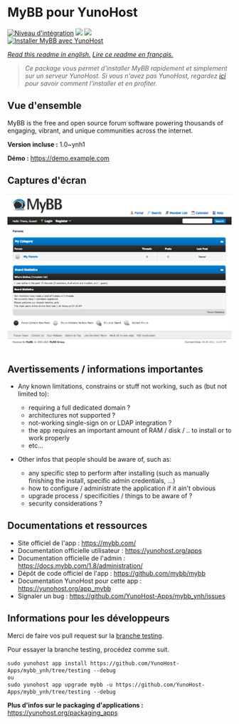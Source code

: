 # MyBB pour YunoHost

[![Niveau d'intégration](https://dash.yunohost.org/integration/mybb.svg)](https://dash.yunohost.org/appci/app/mybb) ![](https://ci-apps.yunohost.org/ci/badges/mybb.status.svg) ![](https://ci-apps.yunohost.org/ci/badges/mybb.maintain.svg)  
[![Installer MyBB avec YunoHost](https://install-app.yunohost.org/install-with-yunohost.svg)](https://install-app.yunohost.org/?app=mybb)

*[Read this readme in english.](./README.md)*
*[Lire ce readme en français.](./README_fr.md)*

> *Ce package vous permet d'installer MyBB rapidement et simplement sur un serveur YunoHost.
Si vous n'avez pas YunoHost, regardez [ici](https://yunohost.org/#/install) pour savoir comment l'installer et en profiter.*

## Vue d'ensemble

MyBB is the free and open source forum software powering thousands of engaging, vibrant, and unique communities across the internet.

**Version incluse :** 1.0~ynh1

**Démo :** https://demo.example.com

## Captures d'écran

![](./doc/screenshots/screenshot.png)

## Avertissements / informations importantes

* Any known limitations, constrains or stuff not working, such as (but not limited to):
    * requiring a full dedicated domain ?
    * architectures not supported ?
    * not-working single-sign on or LDAP integration ?
    * the app requires an important amount of RAM / disk / .. to install or to work properly
    * etc...

* Other infos that people should be aware of, such as:
    * any specific step to perform after installing (such as manually finishing the install, specific admin credentials, ...)
    * how to configure / administrate the application if it ain't obvious
    * upgrade process / specificities / things to be aware of ?
    * security considerations ?

## Documentations et ressources

* Site officiel de l'app : https://mybb.com/
* Documentation officielle utilisateur : https://yunohost.org/apps
* Documentation officielle de l'admin : https://docs.mybb.com/1.8/administration/
* Dépôt de code officiel de l'app : https://github.com/mybb/mybb
* Documentation YunoHost pour cette app : https://yunohost.org/app_mybb
* Signaler un bug : https://github.com/YunoHost-Apps/mybb_ynh/issues

## Informations pour les développeurs

Merci de faire vos pull request sur la [branche testing](https://github.com/YunoHost-Apps/mybb_ynh/tree/testing).

Pour essayer la branche testing, procédez comme suit.
```
sudo yunohost app install https://github.com/YunoHost-Apps/mybb_ynh/tree/testing --debug
ou
sudo yunohost app upgrade mybb -u https://github.com/YunoHost-Apps/mybb_ynh/tree/testing --debug
```

**Plus d'infos sur le packaging d'applications :** https://yunohost.org/packaging_apps
